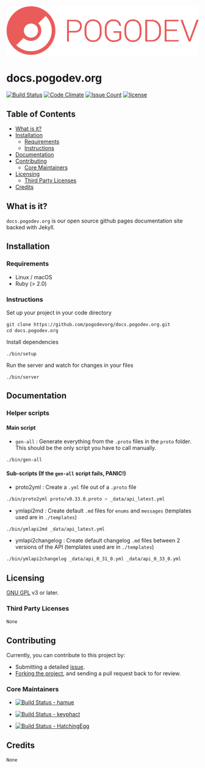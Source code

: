 [![POGODEV](https://github.com/pogodevorg/assets/blob/master/public/img/logo-github.png?raw=true)](https://pogodev.org)

# docs.pogodev.org
[![Build Status](https://travis-ci.org/pogodevorg/docs.pogodev.org.svg?branch=master)](https://travis-ci.org/pogodevorg/docs.pogodev.org) [![Code Climate](https://codeclimate.com/github/pogodevorg/docs.pogodev.org/badges/gpa.svg)](https://codeclimate.com/github/pogodevorg/docs.pogodev.org) [![Issue Count](https://codeclimate.com/github/pogodevorg/docs.pogodev.org/badges/issue_count.svg)](https://codeclimate.com/github/pogodevorg/docs.pogodev.org) [![license](https://img.shields.io/github/license/pogodevorg/docs.pogodev.org.svg?maxAge=2592000?style=flat-square)](https://github.com/pogodevorg/docs.pogodev.org/blob/master/LICENSE.md)

## Table of Contents
* [What is it?](#what-is-it)
* [Installation](#installation)
  * [Requirements](#requirements)
  * [Instructions](#instructions)
* [Documentation](#documentation)
* [Contributing](#contributing)
  * [Core Maintainers](#core-maintainers)
* [Licensing](#licensing)
  * [Third Party Licenses](#third-party-licenses)
* [Credits](#credits)

## What is it?
`docs.pogodev.org` is our open source github pages documentation site backed with Jekyll.

## Installation

### Requirements
- Linux / macOS
- Ruby (> 2.0)

### Instructions
Set up your project in your code directory
```
git clone https://github.com/pogodevorg/docs.pogodev.org.git
cd docs.pogodev.org
```

Install dependencies
```
./bin/setup
```

Run the server and watch for changes in your files
```
./bin/server
```

## Documentation

### Helper scripts

#### Main script
- `gen-all` : Generate everything from the `.proto` files in the `proto` folder. This should be the only script you have to call manually.

```sh
./bin/gen-all
```

#### Sub-scripts (If the `gen-all` script fails, PANIC!)
- proto2yml : Create a `.yml` file out of a `.proto` file

```sh
./bin/proto2yml proto/v0.33.0.proto > _data/api_latest.yml
```

- ymlapi2md : Create default `.md` files for `enums` and `messages` (templates used are in `./templates`)

```sh
./bin/ymlapi2md _data/api_latest.yml
```

- ymlapi2changelog : Create default changelog `.md` files between 2 versions of the API (templates used are in `./templates`)

```sh
./bin/ymlapi2changelog _data/api_0_31_0.yml _data/api_0_33_0.yml
```

## Licensing
[GNU GPL](https://github.com/pogodevorg/docs.pogodev.org/blob/master/LICENSE) v3 or later.

### Third Party Licenses
    None

## Contributing
Currently, you can contribute to this project by:
* Submitting a detailed [issue](https://github.com/pogodevorg/docs.pogodev.org/issues/new).
* [Forking the project](https://github.com/pogodevorg/docs.pogodev.org/fork), and sending a pull request back to for review.

### Core Maintainers

* [![Build Status](https://github.com/hamue.png?size=36) - hamue](https://github.com/hamue)

* [![Build Status](https://github.com/keyphact.png?size=36) - keyphact](https://github.com/keyphact)

* [![Build Status](https://github.com/HatchingEgg.png?size=36) - HatchingEgg](https://github.com/HatchingEgg)

## Credits
    None
